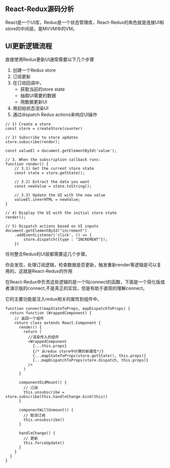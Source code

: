 <!--
 * @Description: In User Settings Edit
 * @Author: jinxin
 * @Date: 2019-08-11 12:35:17
 * @LastEditTime: 2019-08-11 12:50:42
 * @LastEditors: Please set LastEditors
 -->
## React-Redux源码分析

React是一个UI库，Redux是一个状态管理库，React-Redux的角色就是连接UI和store的中间层，是MVVM中的VM。


## UI更新逻辑流程

直接使用Redux更新UI通常需要以下几个步骤

1. 创建一个Redux store
2. 订阅更新
3. 在订阅回调中，
    - 获取当前的store state
    - 抽取UI需要的数据
    - 用数据更新UI
4. 用初始状态渲染UI
5. 通过dispatch Redux actions来响应UI操作

```
// 1) Create a store
const store = createStore(counter)

// 2) Subscribe to store updates
store.subscribe(render);

const valueEl = document.getElementById('value');

// 3. When the subscription callback runs:
function render() {
    // 3.1) Get the current store state
    const state = store.getState();

    // 3.2) Extract the data you want
    const newValue = state.toString();

    // 3.3) Update the UI with the new value
    valueEl.innerHTML = newValue;
}

// 4) Display the UI with the initial store state
render();

// 5) Dispatch actions based on UI inputs
document.getElementById("increment")
    .addEventListener('click', () => {
        store.dispatch({type : "INCREMENT"});
    })
```

任何整合Redux的UI层都需要这几个步骤。

你会发现，处理订阅逻辑，检查数据是否更新，触发重新render等逻辑是可以复用的。这就是React-Redux的作用


在React-Redux中负责这些逻辑的是一个叫connect的函数，下面是一个简化版或者演示版的connect,不是真正的实现，但是有助于直观的理解connect。

它的主要功能是注入redux相关的属性到组件中。

```
function connect(mapStateToProps, mapDispatchToProps) {
  return function (WrappedComponent) {
    // 返回一个组件
    return class extends React.Component {
      render() {
        return (
          //渲染传入的组件
          <WrappedComponent
            {...this.props}
            {/* 从redux store中计算的新属性*/}
            {...mapStateToProps(store.getState(), this.props)}
            {...mapDispatchToProps(store.dispatch, this.props)}
          />
        )
      }
      
      componentDidMount() {
        // 订阅
        this.unsubscribe = store.subscribe(this.handleChange.bind(this))
      }
      
      componentWillUnmount() {
        // 取消订阅
        this.unsubscribe()
      }
    
      handleChange() {
        // 更新
        this.forceUpdate()
      }
    }
  }
}
```



